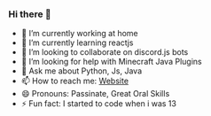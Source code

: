 ### Hi there 👋


- 🔭 I’m currently working at home
- 🌱 I’m currently learning reactjs
- 👯 I’m looking to collaborate on discord.js bots
- 🤔 I’m looking for help with Minecraft Java Plugins
- 💬 Ask me about Python, Js, Java
- 📫 How to reach me: [Website](https://jakecodes.com/)
- 😄 Pronouns: Passinate, Great Oral Skills
- ⚡ Fun fact: I started to code when i was 13
